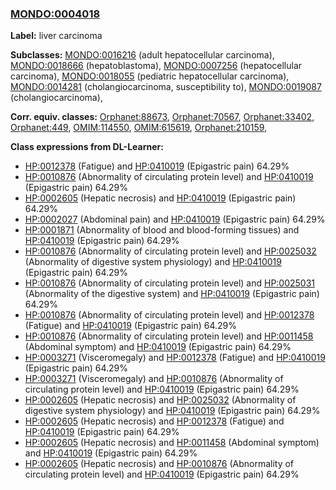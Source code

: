 
### [MONDO:0004018](http://purl.obolibrary.org/obo/MONDO_0004018)
**Label:** liver carcinoma

**Subclasses:** [MONDO:0016216](http://purl.obolibrary.org/obo/MONDO_0016216) (adult hepatocellular carcinoma), [MONDO:0018666](http://purl.obolibrary.org/obo/MONDO_0018666) (hepatoblastoma), [MONDO:0007256](http://purl.obolibrary.org/obo/MONDO_0007256) (hepatocellular carcinoma), [MONDO:0018055](http://purl.obolibrary.org/obo/MONDO_0018055) (pediatric hepatocellular carcinoma), [MONDO:0014281](http://purl.obolibrary.org/obo/MONDO_0014281) (cholangiocarcinoma, susceptibility to), [MONDO:0019087](http://purl.obolibrary.org/obo/MONDO_0019087) (cholangiocarcinoma), 

**Corr. equiv. classes:** [Orphanet:88673](http://www.orpha.net/ORDO/Orphanet_88673), [Orphanet:70567](http://www.orpha.net/ORDO/Orphanet_70567), [Orphanet:33402](http://www.orpha.net/ORDO/Orphanet_33402), [Orphanet:449](http://www.orpha.net/ORDO/Orphanet_449), [OMIM:114550](http://purl.obolibrary.org/obo/OMIM_114550), [OMIM:615619](http://purl.obolibrary.org/obo/OMIM_615619), [Orphanet:210159](http://www.orpha.net/ORDO/Orphanet_210159), 

**Class expressions from DL-Learner:**

- [HP:0012378](http://purl.obolibrary.org/obo/HP_0012378) (Fatigue) and [HP:0410019](http://purl.obolibrary.org/obo/HP_0410019) (Epigastric pain) 64.29%
- [HP:0010876](http://purl.obolibrary.org/obo/HP_0010876) (Abnormality of circulating protein level) and [HP:0410019](http://purl.obolibrary.org/obo/HP_0410019) (Epigastric pain) 64.29%
- [HP:0002605](http://purl.obolibrary.org/obo/HP_0002605) (Hepatic necrosis) and [HP:0410019](http://purl.obolibrary.org/obo/HP_0410019) (Epigastric pain) 64.29%
- [HP:0002027](http://purl.obolibrary.org/obo/HP_0002027) (Abdominal pain) and [HP:0410019](http://purl.obolibrary.org/obo/HP_0410019) (Epigastric pain) 64.29%
- [HP:0001871](http://purl.obolibrary.org/obo/HP_0001871) (Abnormality of blood and blood-forming tissues) and [HP:0410019](http://purl.obolibrary.org/obo/HP_0410019) (Epigastric pain) 64.29%
- [HP:0010876](http://purl.obolibrary.org/obo/HP_0010876) (Abnormality of circulating protein level) and [HP:0025032](http://purl.obolibrary.org/obo/HP_0025032) (Abnormality of digestive system physiology) and [HP:0410019](http://purl.obolibrary.org/obo/HP_0410019) (Epigastric pain) 64.29%
- [HP:0010876](http://purl.obolibrary.org/obo/HP_0010876) (Abnormality of circulating protein level) and [HP:0025031](http://purl.obolibrary.org/obo/HP_0025031) (Abnormality of the digestive system) and [HP:0410019](http://purl.obolibrary.org/obo/HP_0410019) (Epigastric pain) 64.29%
- [HP:0010876](http://purl.obolibrary.org/obo/HP_0010876) (Abnormality of circulating protein level) and [HP:0012378](http://purl.obolibrary.org/obo/HP_0012378) (Fatigue) and [HP:0410019](http://purl.obolibrary.org/obo/HP_0410019) (Epigastric pain) 64.29%
- [HP:0010876](http://purl.obolibrary.org/obo/HP_0010876) (Abnormality of circulating protein level) and [HP:0011458](http://purl.obolibrary.org/obo/HP_0011458) (Abdominal symptom) and [HP:0410019](http://purl.obolibrary.org/obo/HP_0410019) (Epigastric pain) 64.29%
- [HP:0003271](http://purl.obolibrary.org/obo/HP_0003271) (Visceromegaly) and [HP:0012378](http://purl.obolibrary.org/obo/HP_0012378) (Fatigue) and [HP:0410019](http://purl.obolibrary.org/obo/HP_0410019) (Epigastric pain) 64.29%
- [HP:0003271](http://purl.obolibrary.org/obo/HP_0003271) (Visceromegaly) and [HP:0010876](http://purl.obolibrary.org/obo/HP_0010876) (Abnormality of circulating protein level) and [HP:0410019](http://purl.obolibrary.org/obo/HP_0410019) (Epigastric pain) 64.29%
- [HP:0002605](http://purl.obolibrary.org/obo/HP_0002605) (Hepatic necrosis) and [HP:0025032](http://purl.obolibrary.org/obo/HP_0025032) (Abnormality of digestive system physiology) and [HP:0410019](http://purl.obolibrary.org/obo/HP_0410019) (Epigastric pain) 64.29%
- [HP:0002605](http://purl.obolibrary.org/obo/HP_0002605) (Hepatic necrosis) and [HP:0012378](http://purl.obolibrary.org/obo/HP_0012378) (Fatigue) and [HP:0410019](http://purl.obolibrary.org/obo/HP_0410019) (Epigastric pain) 64.29%
- [HP:0002605](http://purl.obolibrary.org/obo/HP_0002605) (Hepatic necrosis) and [HP:0011458](http://purl.obolibrary.org/obo/HP_0011458) (Abdominal symptom) and [HP:0410019](http://purl.obolibrary.org/obo/HP_0410019) (Epigastric pain) 64.29%
- [HP:0002605](http://purl.obolibrary.org/obo/HP_0002605) (Hepatic necrosis) and [HP:0010876](http://purl.obolibrary.org/obo/HP_0010876) (Abnormality of circulating protein level) and [HP:0410019](http://purl.obolibrary.org/obo/HP_0410019) (Epigastric pain) 64.29%



